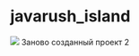 # javarush_island
![](https://user-images.githubusercontent.com/20259377/175501289-ef8c6416-2cf1-407e-8f8d-307b179872b6.png)
Заново созданный проект 2
